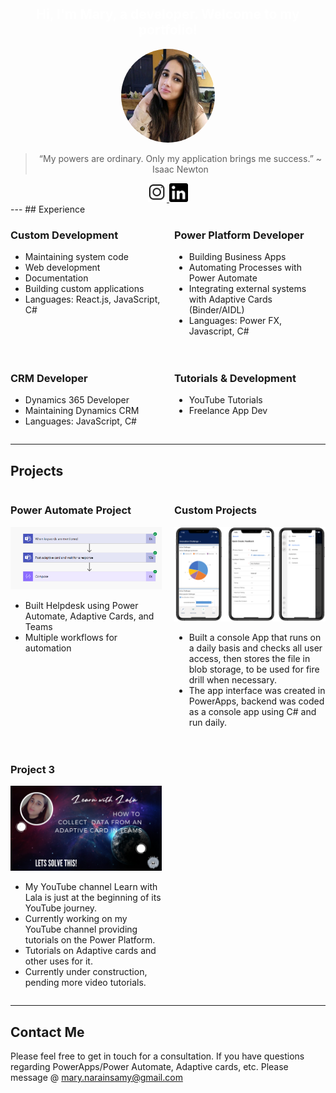 <div style="background-image: <img src=('./background_image.jpg')> padding: 31px 0; text-align: center; color: white;">
  <h2>Hi, I'm Mary, a developer. Welcome to my portfolio!</h2>
  <img src="./profile_picture_adjusted.png" alt="Profile Picture" style="width: 150px; height: 150px; border-radius: 50%;">
  <blockquote>
    “My powers are ordinary. Only my application brings me success.” ~ Isaac Newton
  </blockquote>
  <a href="https://www.instagram.com/learnwlala/">
    <img src="./instagram.png" alt="Instagram" style="width: 30px; height: 30px;">
  </a>
  <a href="https://www.linkedin.com/in/mary-narainsamy-294bb0102/">
    <img src="./linkedin.png" alt="LinkedIn" style="width: 30px; height: 30px;">
  </a>
</div>
---
## Experience
<div style="display: grid; grid-template-columns: 1fr 1fr; grid-gap: 20px;">
  <div>
    <h3>Custom Development</h3>
    <ul>
      <li>Maintaining system code</li>
      <li>Web development</li>
      <li>Documentation</li>
      <li>Building custom applications</li>
      <li>Languages: React.js, JavaScript, C#</li>
    </ul>
  </div>
  <div>
    <h3>Power Platform Developer</h3>
    <ul>
      <li>Building Business Apps</li>
      <li>Automating Processes with Power Automate</li>
      <li>Integrating external systems with Adaptive Cards (Binder/AIDL)</li>
      <li>Languages: Power FX, Javascript, C#</li>
    </ul>
  </div>
  <div>
    <h3>CRM Developer</h3>
    <ul>
      <li>Dynamics 365 Developer</li>
      <li>Maintaining Dynamics CRM</li>
      <li>Languages: JavaScript, C#</li>
    </ul>
  </div>
  <div>
    <h3>Tutorials & Development</h3>
    <ul>
      <li>YouTube Tutorials</li>
      <li>Freelance App Dev</li>
    </ul>
  </div>
</div>

---

## Projects
<div style="display: grid; grid-template-columns: 1fr 1fr; grid-gap: 20px;">
  <div>
    <h3>Power Automate Project</h3>
    <img src="./Project2Image.png" alt="Project 1">
    <ul>
      <li>Built Helpdesk using Power Automate, Adaptive Cards, and Teams</li>
      <li>Multiple workflows for automation</li>
    </ul>
  </div>
  <div>
    <h3>Custom Projects</h3>
    <img src="./Project3Image.png" alt="Project 2">
    <ul>
      <li>Built a console App that runs on a daily basis and checks all user access, then stores the file in blob storage, to be used for fire drill when necessary.</li>
      <li>The app interface was created in PowerApps, backend was coded as a console app using C# and run daily.</li>
    </ul>
  </div>
  <div>
    <h3>Project 3</h3>
    <img src="./Project4Image.png" alt="Project 1">
    <ul>
      <li>My YouTube channel Learn with Lala is just at the beginning of its YouTube journey.</li>
      <li>Currently working on my YouTube channel providing tutorials on the Power Platform.</li>
      <li>Tutorials on Adaptive cards and other uses for it.</li>
      <li>Currently under construction, pending more video tutorials.</li>
    </ul>
  </div>
</div>

---

## Contact Me
Please feel free to get in touch for a consultation. If you have questions regarding PowerApps/Power Automate, Adaptive cards, etc.
Please message @
[mary.narainsamy@gmail.com](mailto:mary.narainsamy@gmail.com) 
